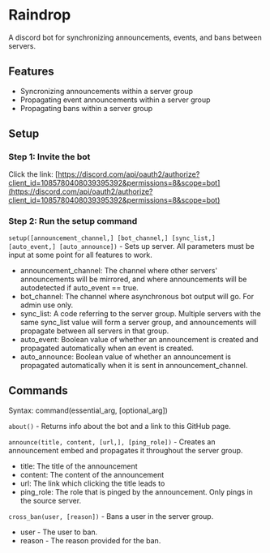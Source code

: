 # Raindrop

A discord bot for synchronizing announcements, events, and bans between servers.




## Features
* Syncronizing announcements within a server group
* Propagating event announcements within a server group
* Propagating bans within a server group


## Setup
### Step 1: Invite the bot
Click the link: [https://discord.com/api/oauth2/authorize?client_id=1085780408039395392&permissions=8&scope=bot](https://discord.com/api/oauth2/authorize?client_id=1085780408039395392&permissions=8&scope=bot)

### Step 2: Run the setup command
`setup([announcement_channel,] [bot_channel,] [sync_list,] [auto_event,] [auto_announce])` - Sets up server. All parameters must be input at some point for all features to work.
* announcement_channel: The channel where other servers' announcements will be mirrored, and where announcements will be autodetected if auto_event == true.
* bot_channel: The channel where asynchronous bot output will go. For admin use only.
* sync_list: A code referring to the server group. Multiple servers with the same sync_list value will form a server group, and announcements will propagate between all servers in that group.
* auto_event: Boolean value of whether an announcement is created and propagated automatically when an event is created.
* auto_announce: Boolean value of whether an announcement is propagated automatically when it is sent in announcement_channel.


## Commands
Syntax: command(essential_arg, \[optional_arg\])

`about()` - Returns info about the bot and a link to this GitHub page.

`announce(title, content, [url,], [ping_role])` - Creates an announcement embed and propagates it throughout the server group.
* title: The title of the announcement
* content: The content of the announcement
* url: The link which clicking the title leads to
* ping_role: The role that is pinged by the announcement. Only pings in the source server.

`cross_ban(user, [reason])` - Bans a user in the server group.
* user - The user to ban.
* reason - The reason provided for the ban.
